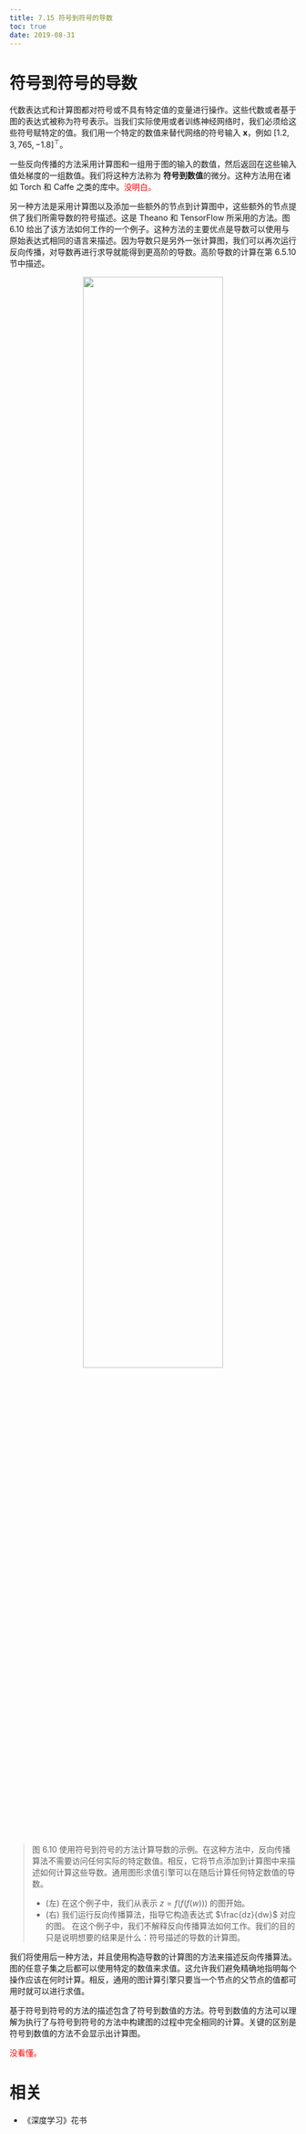```yaml
---
title: 7.15 符号到符号的导数
toc: true
date: 2019-08-31
---
```


# 符号到符号的导数


代数表达式和计算图都对符号或不具有特定值的变量进行操作。这些代数或者基于图的表达式被称为符号表示。当我们实际使用或者训练神经网络时，我们必须给这些符号赋特定的值。我们用一个特定的数值来替代网络的符号输入 $\boldsymbol x$，例如 $[1.2, 3,765, -1.8]^\top$。

一些反向传播的方法采用计算图和一组用于图的输入的数值，然后返回在这些输入值处梯度的一组数值。我们将这种方法称为 **符号到数值**的微分。这种方法用在诸如 Torch 和 Caffe 之类的库中。<span style="color:red;">没明白。</span>

另一种方法是采用计算图以及添加一些额外的节点到计算图中，这些额外的节点提供了我们所需导数的符号描述。这是 Theano 和 TensorFlow 所采用的方法。图 6.10 给出了该方法如何工作的一个例子。这种方法的主要优点是导数可以使用与原始表达式相同的语言来描述。因为导数只是另外一张计算图，我们可以再次运行反向传播，对导数再进行求导就能得到更高阶的导数。高阶导数的计算在第 6.5.10 节中描述。


<p align="center">
    <img width="70%" height="70%" src="http://images.iterate.site/blog/image/20190712/S8am3IfoiRgN.png?imageslim">
</p>

> 图 6.10 使用符号到符号的方法计算导数的示例。在这种方法中，反向传播算法不需要访问任何实际的特定数值。相反，它将节点添加到计算图中来描述如何计算这些导数。通用图形求值引擎可以在随后计算任何特定数值的导数。
>
> - (左) 在这个例子中，我们从表示 $z=f(f(f(w)))$ 的图开始。
> - (右) 我们运行反向传播算法，指导它构造表达式 $\frac{dz}{dw}$ 对应的图。 在这个例子中，我们不解释反向传播算法如何工作。我们的目的只是说明想要的结果是什么：符号描述的导数的计算图。

我们将使用后一种方法，并且使用构造导数的计算图的方法来描述反向传播算法。图的任意子集之后都可以使用特定的数值来求值。这允许我们避免精确地指明每个操作应该在何时计算。相反，通用的图计算引擎只要当一个节点的父节点的值都可用时就可以进行求值。

基于符号到符号的方法的描述包含了符号到数值的方法。符号到数值的方法可以理解为执行了与符号到符号的方法中构建图的过程中完全相同的计算。关键的区别是符号到数值的方法不会显示出计算图。

<span style="color:red;">没看懂。</span>






# 相关

- 《深度学习》花书
